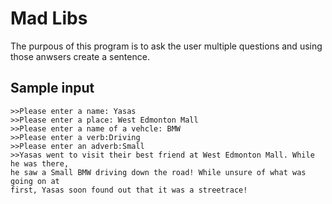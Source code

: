 # Mad Libs
The purpous of this program is to ask the user multiple questions and using those anwsers create a sentence. 
## Sample input ## 
    >>Please enter a name: Yasas
    >>Please enter a place: West Edmonton Mall
    >>Please enter a name of a vehcle: BMW
    >>Please enter a verb:Driving
    >>Please enter an adverb:Small
    >>Yasas went to visit their best friend at West Edmonton Mall. While he was there,
    he saw a Small BMW driving down the road! While unsure of what was going on at 
    first, Yasas soon found out that it was a streetrace!
